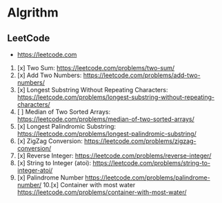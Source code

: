 # Algrithm

## LeetCode

- https://leetcode.com

1. [x] Two Sum: https://leetcode.com/problems/two-sum/
2. [x] Add Two Numbers: https://leetcode.com/problems/add-two-numbers/
3. [x] Longest Substring Without Repeating Characters: https://leetcode.com/problems/longest-substring-without-repeating-characters/
4. [ ] Median of Two Sorted Arrays: https://leetcode.com/problems/median-of-two-sorted-arrays/
5. [x] Longest Palindromic Substring: https://leetcode.com/problems/longest-palindromic-substring/
6. [x] ZigZag Conversion: https://leetcode.com/problems/zigzag-conversion/
7. [x] Reverse Integer: https://leetcode.com/problems/reverse-integer/
8. [x] String to Integer (atoi): https://leetcode.com/problems/string-to-integer-atoi/
9. [x] Palindrome Number https://leetcode.com/problems/palindrome-number/ 10.[x] Container with most water https://leetcode.com/problems/container-with-most-water/
